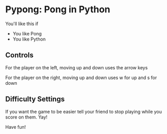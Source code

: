 Pypong: Pong in Python
=====================

You'll like this if

+ You like Pong
+ You like Python

Controls
--------

For the player on the left, moving up and down uses the arrow keys

For the player on the right, moving up and down uses w for up and s for down

Difficulty Settings
-------------------

If you want the game to be easier tell your friend to stop playing while you score on them. Yay!

Have fun!


